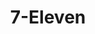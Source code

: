 ---
title: "7-Eleven"
url: /kissimmee/7-eleven-west-irlo-bronson-memorial-highway-2/
shop: Lebensmittel
---